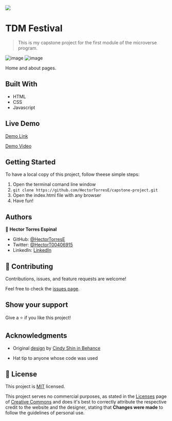 ![](https://img.shields.io/badge/Microverse-blueviolet)

# TDM Festival

> This is my capstone project for the first module of the microverse program.

![image](https://user-images.githubusercontent.com/31547587/152407469-7f7b4632-c11b-4aab-9d79-8f811d7a0763.png)
![image](https://user-images.githubusercontent.com/31547587/152407559-8b52f77f-22ed-48f0-a222-df7dffc00633.png)

Home and about pages.

## Built With

- HTML
- CSS
- Javascript

## Live Demo

[Demo Link](https://hectortorrese.github.io/capstone-project/)

[Demo Video](https://www.loom.com/share/badf308c8d664307b703a77ba3478d3f)

## Getting Started

To have a local copy of this project, follow theese simple steps:

1. Open the terminal comand line window
2. `git clone https://github.com/HectorTorresE/capstone-project.git`
3. Open the index.html file with any browser
4. Have fun!

## Authors

👤 **Hector Torres Espinal**

- GitHub: [@HectorTorresE](https://github.com/HectorTorresE)
- Twitter: [@HectorT00406915](https://twitter.com/HectorT00406915)
- LinkedIn: [LinkedIn](https://linkedin.com/in/linkedinhandle)

## 🤝 Contributing

Contributions, issues, and feature requests are welcome!

Feel free to check the [issues page](https://github.com/HectorTorresE/capstone-project/issues/4).

## Show your support

Give a ⭐️ if you like this project!

## Acknowledgments

- Original [design](https://www.behance.net/gallery/29845175/CC-Global-Summit-2015) by [Cindy Shin in Behance](https://www.behance.net/adagio07)

- Hat tip to anyone whose code was used


## 📝 License

This project is [MIT](./MIT.md) licensed.

This project serves no commercial purposes, as stated in the [Licenses](https://creativecommons.org/licenses/by-nc/4.0/) page of [Creative Commons](https://creativecommons.org/) and does it's best to correctly attribute the respective credit to the website and the designer, stating that **Changes were made** to follow the guidelines of personal use.
